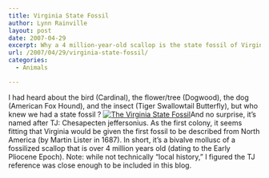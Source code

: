 ```yaml
---
title: Virginia State Fossil
author: Lynn Rainville
layout: post
date: 2007-04-29
excerpt: Why a 4 million-year-old scallop is the state fossil of Virginia.
url: /2007/04/29/virginia-state-fossil/
categories:
  - Animals

---
```

I had heard about the bird (Cardinal), the flower/tree (Dogwood), the dog (American Fox Hound), and the insect (Tiger Swallowtail Butterfly), but who knew we had a state fossil ? <a href="http://www.locohistory.org/blog/?attachment_id=109" rel="attachment wp-att-109" title="The Virginia State Fossil"><img src="http://www.locohistory.org/blog/wp-content/uploads/2007/04/fossil_chesapectenjeffersonius.jpg" alt="The Virginia State Fossil" /></a>And no surprise, it&#8217;s named after TJ: Chesapecten jeffersonius. As the first colony, it seems fitting that Virginia would be given the first fossil to be described from North America (by Martin Lister in 1687). In short, it&#8217;s a bivalve mollusc of a fossilized scallop that is over 4 million years old (dating to the Early Pliocene Epoch). Note: while not technically &#8220;local history,&#8221; I figured the TJ reference was close enough to be included in this blog.